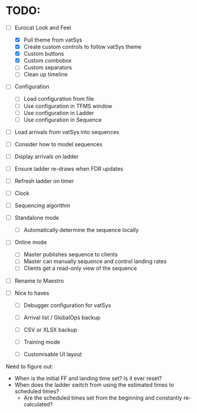 # TODO:

- [ ] Eurocat Look and Feel
    - [X] Pull theme from vatSys
    - [X] Create custom controls to follow vatSys theme
    - [X] Custom buttons
    - [X] Custom combobox
    - [ ] Custom separators
    - [ ] Clean up timeline

- [ ] Configuration
    - [ ] Load configuration from file
    - [ ] Use configuration in TFMS window
    - [ ] Use configuration in Ladder
    - [ ] Use configuration in Sequence

- [ ] Load arrivals from vatSys into sequences
- [ ] Consider how to model sequences
- [ ] Display arrivals on ladder
- [ ] Ensure ladder re-draws when FDR updates
- [ ] Refresh ladder on timer
- [ ] Clock

- [ ] Sequencing algorithm
- [ ] Standalone mode
    - [ ] Automatically determine the sequence locally
- [ ] Online mode
    - [ ] Master publishes sequence to clients
    - [ ] Master can manually sequence and control landing rates
    - [ ] Clients get a read-only view of the sequence

- [ ] Rename to Maestro

- [ ] Nice to haves
    - [ ] Debugger configuration for vatSys
    - [ ] Arrival list / GlobalOps backup
    - [ ] CSV or XLSX backup
    - [ ] Training mode
    - [ ] Customisable UI layout


Need to figure out:
- When is the initial FF and landing time set? Is it ever reset?
- When does the ladder switch from using the estimated times to scheduled times?
    - Are the scheduled times set from the beginning and constantly re-calculated?
    